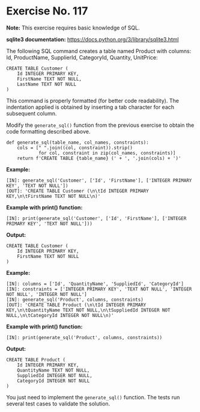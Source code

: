 # Exercise No. 117


**Note:** This exercise requires basic knowledge of SQL.

**sqlite3 documentation:** https://docs.python.org/3/library/sqlite3.html


The following SQL command creates a table named Product with columns: Id, ProductName, SupplierId, CategoryId, Quantity, UnitPrice:


    CREATE TABLE Customer (
        Id INTEGER PRIMARY KEY, 
        FirstName TEXT NOT NULL, 
        LastName TEXT NOT NULL
    )


This command is properly formatted (for better code readability). The indentation applied is obtained by inserting a tab character for each subsequent column.

Modify the `generate_sql()` function from the previous exercise to obtain the code formatting described above.


    def generate_sql(table_name, col_names, constraints):
        cols = [" ".join((col, constraint)).strip() 
                for col, constraint in zip(col_names, constraints)]
        return f'CREATE TABLE {table_name} (' + ', '.join(cols) + ')'


**Example:**


    [IN]: generate_sql('Customer', ['Id', 'FirstName'], ['INTEGER PRIMARY KEY', 'TEXT NOT NULL'])
    [OUT]: 'CREATE TABLE Customer (\n\tId INTEGER PRIMARY KEY,\n\tFirstName TEXT NOT NULL\n)'


**Example with print() function:**


    [IN]: print(generate_sql('Customer', ['Id', 'FirstName'], ['INTEGER PRIMARY KEY', 'TEXT NOT NULL']))


**Output:**


    CREATE TABLE Customer (
        Id INTEGER PRIMARY KEY,
        FirstName TEXT NOT NULL
    )


**Example:**


    [IN]: columns = ['Id', 'QuantityName', 'SuppliedId', 'CategoryId']
    [IN]: constraints = ['INTEGER PRIMARY KEY', 'TEXT NOT NULL', 'INTEGER NOT NULL', 'INTEGER NOT NULL']
    [IN]: generate_sql('Product', columns, constraints)
    [OUT]: 'CREATE TABLE Product (\n\tId INTEGER PRIMARY KEY,\n\tQuantityName TEXT NOT NULL,\n\tSuppliedId INTEGER NOT NULL,\n\tCategoryId INTEGER NOT NULL\n)'


**Example with print() function:**


    [IN]: print(generate_sql('Product', columns, constraints))

**Output:**


    CREATE TABLE Product (
        Id INTEGER PRIMARY KEY,
        QuantityName TEXT NOT NULL,
        SuppliedId INTEGER NOT NULL,
        CategoryId INTEGER NOT NULL
    )


You just need to implement the `generate_sql()` function. The tests run several test cases to validate the solution.